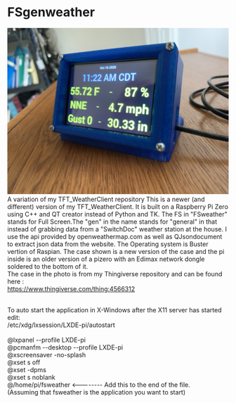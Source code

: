 # FSgenweather
![Client Photo](https://github.com/bonnette/FSgenweather/blob/main/IMG_3409s.jpg)
<br>
A variation of my TFT_WeatherClient repository This is a newer (and different) version of my TFT_WeatherClient. It is built on a Raspberry Pi Zero using C++ and QT creator instead of Python and TK. The FS in "FSweather" stands for Full Screen.The "gen" in the name stands for "general" in that instead of grabbing data from a "SwitchDoc" weather station at the house. I use the api provided by openweathermap.com as well as QJsondocument to extract json data from the website. The Operating system is Buster vertion of Raspian. The case shown is a new version of the case and the pi inside is an older version of a pizero with an Edimax network dongle soldered to the bottom of it.
<br>
The case in the photo is from my Thingiverse repository and can be found here :
<br>
https://www.thingiverse.com/thing:4566312</br></br>

To auto start the application in X-Windows after the X11 server has started edit:</br>
/etc/xdg/lxsession/LXDE-pi/autostart </br></br>
@lxpanel --profile LXDE-pi</br>
@pcmanfm --desktop --profile LXDE-pi</br>
@xscreensaver -no-splash</br>
@xset s off</br>
@xset -dpms</br>
@xset s noblank</br>
@/home/pi/fsweather  <-------- Add this to the end of the file. </br>
(Assuming that fsweather is the application you want to start)</br>

